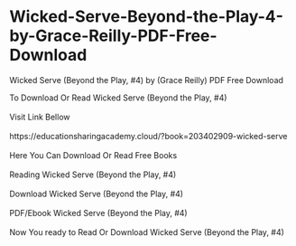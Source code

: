# Wicked-Serve-Beyond-the-Play-4-by-Grace-Reilly-PDF-Free-Download
Wicked Serve (Beyond the Play, #4) by (Grace Reilly) PDF Free Download
<div>To Download Or Read Wicked Serve (Beyond the Play, #4)</div>
<div>&nbsp;</div>
<div>Visit Link Bellow</div>
<div>&nbsp;</div>
<div>https://educationsharingacademy.cloud/?book=203402909-wicked-serve</div>
<div>&nbsp;</div>
<div>Here You Can Download Or Read Free Books</div>
<div>&nbsp;</div>
<div>Reading Wicked Serve (Beyond the Play, #4)</div>
<div>&nbsp;</div>
<div>Download Wicked Serve (Beyond the Play, #4)</div>
<div>&nbsp;</div>
<div>PDF/Ebook Wicked Serve (Beyond the Play, #4)</div>
<div>&nbsp;</div>
<div>Now You ready to Read Or Download Wicked Serve (Beyond the Play, #4)</div>
<div>&nbsp;</div>
